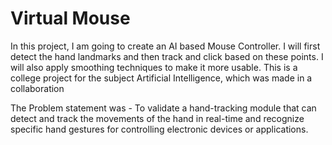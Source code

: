 # Virtual Mouse
In this project, I am going to create an AI based Mouse Controller. I will first detect the hand landmarks and then track and click based on these points. I will also apply smoothing techniques to make it more usable.
This is a college project for the subject Artificial Intelligence, which was made in a collaboration

The Problem statement was - To validate a hand-tracking module that can detect and track the movements of the hand in real-time and recognize specific hand gestures for controlling electronic devices or applications.
